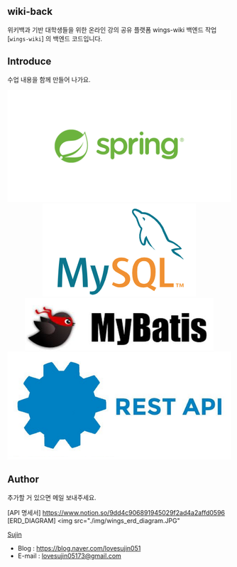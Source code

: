 ## wiki-back

위키백과 기반 대학생들을 위한 온라인 강의 공유 플랫폼 wings-wiki 백엔드 작업
[`wings-wiki`] 의 백엔드 코드입니다.

## Introduce

수업 내용을 함께 만들어 나가요.


<p align="center">
  <img src="./img/Spring.png">
  <img src="./img/mysql.png">
  <img src="./img/mybatis.jpg">
  <img src="./img/restapi.png">
</p>

## Author

추가할 거 있으면 메일 보내주세요.

[API 명세서] https://www.notion.so/9dd4c906891945029f2ad4a2affd0596
[ERD_DIAGRAM]
  <img src="./img/wings_erd_diagram.JPG"

[Sujin](https://github.com/SujinJeong)
- Blog : https://blog.naver.com/lovesujin051
- E-mail : lovesujin05173@gmail.com
